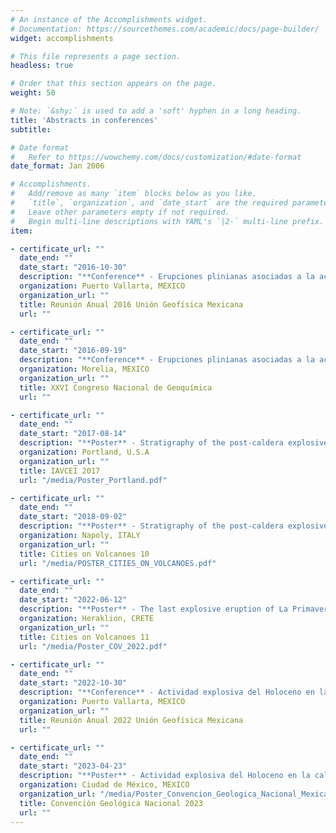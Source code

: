 ```yaml
---
# An instance of the Accomplishments widget.
# Documentation: https://sourcethemes.com/academic/docs/page-builder/
widget: accomplishments

# This file represents a page section.
headless: true

# Order that this section appears on the page.
weight: 50

# Note: `&shy;` is used to add a 'soft' hyphen in a long heading.
title: 'Abstracts in conferences'
subtitle:

# Date format
#   Refer to https://wowchemy.com/docs/customization/#date-format
date_format: Jan 2006

# Accomplishments.
#   Add/remove as many `item` blocks below as you like.
#   `title`, `organization`, and `date_start` are the required parameters.
#   Leave other parameters empty if not required.
#   Begin multi-line descriptions with YAML's `|2-` multi-line prefix.
item:

- certificate_url: ""
  date_end: ""
  date_start: "2016-10-30"
  description: "**Conference** - Erupciones plinianas asociadas a la actividad post-caldera de La Primavera, Jalisco."
  organization: Puerto Vallarta, MEXICO
  organization_url: ""
  title: Reunión Anual 2016 Unión Geofísica Mexicana
  url: ""

- certificate_url: ""
  date_end: ""
  date_start: "2016-09-19"
  description: "**Conference** - Erupciones plinianas asociadas a la actividad post-caldera de La Primavera, Jalisco."
  organization: Morelia, MEXICO
  organization_url: ""
  title: XXVI Congreso Nacional de Geoquímica
  url: ""

- certificate_url: ""
  date_end: ""
  date_start: "2017-08-14"
  description: "**Poster** - Stratigraphy of the post-caldera explosive volcanism of the La Primavera Caldera, Jalisco, Mexico."
  organization: Portland, U.S.A
  organization_url: ""
  title: IAVCEI 2017
  url: "/media/Poster_Portland.pdf"

- certificate_url: ""
  date_end: ""
  date_start: "2018-09-02"
  description: "**Poster** - Stratigraphy of the post-caldera explosive volcanism of the La Primavera Caldera Volcanic Complex, Jalisco, Mexico."
  organization: Napoly, ITALY
  organization_url: ""
  title: Cities on Volcanoes 10
  url: "/media/POSTER_CITIES_ON_VOLCANOES.pdf"

- certificate_url: ""
  date_end: ""
  date_start: "2022-06-12"
  description: "**Poster** - The last explosive eruption of La Primavera caldera, Jalisco, Mexico."
  organization: Heraklion, CRETE
  organization_url: ""
  title: Cities on Volcanoes 11
  url: "/media/Poster_COV_2022.pdf"

- certificate_url: ""
  date_end: ""
  date_start: "2022-10-30"
  description: "**Conference** - Actividad explosiva del Holoceno en la caldera de La Primavera, Jalisco, México."
  organization: Puerto Vallarta, MEXICO
  organization_url: ""
  title: Reunión Anual 2022 Unión Geofísica Mexicana
  url: ""

- certificate_url: ""
  date_end: ""
  date_start: "2023-04-23"
  description: "**Poster** - Actividad explosiva del Holoceno en la caldera de La Primavera."
  organization: Ciudad de México, MEXICO
  organization_url: "/media/Poster_Convencion_Geologica_Nacional_Mexicana.pdf"
  title: Convención Geológica Nacional 2023
  url: ""
---
```

